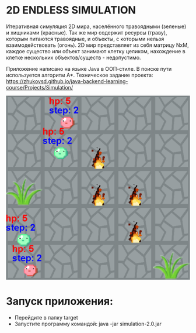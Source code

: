 <h1>2D ENDLESS SIMULATION</h1>
Итеративная симуляция 2D мира, населённого травоядными (зеленые) и хищниками (красные). Так же мир содержит ресурсы (траву), которым питаются травоядные, и объекты, с которыми нельзя взаимодействовать (огонь).
2D мир представляет из себя матрицу NxM, каждое существо или объект занимают клетку целиком, нахождение в клетке нескольких объектов/существ - недопустимо.

Приложение написано на языке Java в ООП-стиле. В поиске пути используется алгоритм А*.
Техническое задание проекта: https://zhukovsd.github.io/java-backend-learning-course/Projects/Simulation/


<img src="https://github.com/KostaPo/simulation/blob/master/target/simulation.png" width="600">

<h1>Запуск приложения:</h1>
<ul>
 <li>Перейдите в папку target</li>
 <li>Запустите программу командой: java -jar simulation-2.0.jar</li>
</ul>
